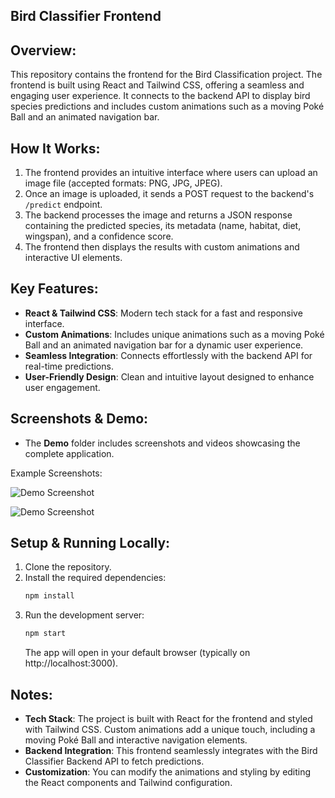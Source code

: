 
Bird Classifier Frontend
------------------------------------------------------------

Overview:
-----------
This repository contains the frontend for the Bird Classification project. The frontend is built using React and Tailwind CSS, offering a seamless and engaging user experience. It connects to the backend API to display bird species predictions and includes custom animations such as a moving Poké Ball and an animated navigation bar.

How It Works:
---------------
1. The frontend provides an intuitive interface where users can upload an image file (accepted formats: PNG, JPG, JPEG).
2. Once an image is uploaded, it sends a POST request to the backend's `/predict` endpoint.
3. The backend processes the image and returns a JSON response containing the predicted species, its metadata (name, habitat, diet, wingspan), and a confidence score.
4. The frontend then displays the results with custom animations and interactive UI elements.

Key Features:
---------------
- **React & Tailwind CSS**: Modern tech stack for a fast and responsive interface.
- **Custom Animations**: Includes unique animations such as a moving Poké Ball and an animated navigation bar for a dynamic user experience.
- **Seamless Integration**: Connects effortlessly with the backend API for real-time predictions.
- **User-Friendly Design**: Clean and intuitive layout designed to enhance user engagement.

Screenshots & Demo:
--------------------
- The **Demo** folder includes screenshots and videos showcasing the complete application.
  
Example Screenshots:
  
![Demo Screenshot](https://raw.githubusercontent.com/iamjsk10/Bird_Fine_Grain_Classification/main/Demo/Screenshot%202025-03-26%20at%203.57.51%E2%80%AFPM.png)
  
![Demo Screenshot](https://raw.githubusercontent.com/iamjsk10/Bird_Fine_Grain_Classification/main/Demo/Screenshot%202025-03-26%20at%203.59.12%E2%80%AFPM.png)

Setup & Running Locally:
---------------------------
1. Clone the repository.
2. Install the required dependencies:
   ```sh
   npm install
   ```
3. Run the development server:
   ```sh
   npm start
   ```
   The app will open in your default browser (typically on http://localhost:3000).

Notes:
-------
- **Tech Stack**: The project is built with React for the frontend and styled with Tailwind CSS. Custom animations add a unique touch, including a moving Poké Ball and interactive navigation elements.
- **Backend Integration**: This frontend seamlessly integrates with the Bird Classifier Backend API to fetch predictions.
- **Customization**: You can modify the animations and styling by editing the React components and Tailwind configuration.

